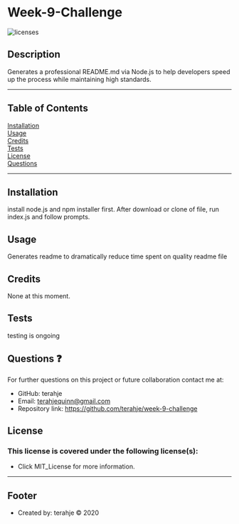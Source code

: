 
# Week-9-Challenge

![licenses](https://img.shields.io/badge/License-MIT_License-blue.svg)

## Description
Generates a professional README.md via Node.js to help developers speed up the process while maintaining high standards.
***
## Table of Contents
[Installation](#installation)<br>
[Usage](#usage)<br>
[Credits](#credits)<br>
[Tests](#tests)<br>
[License](#license)<br>
[Questions](#question)<br>
***
## Installation
install node.js and npm installer first. After download or clone of file, run index.js and follow prompts.

## Usage
Generates readme to dramatically reduce time spent on quality readme file

## Credits
None at this moment.

## Tests
testing is ongoing

## Questions :question:
For further questions on this project or future collaboration contact me at:<br>
* GitHub: terahje
* Email: terahjequinn@gmail.com
* Repository link: https://github.com/terahje/week-9-challenge

## License
### This license is covered under the following license(s):
* Click MIT_License for more information.
***


## Footer
* Created by: terahje :copyright: 2020

